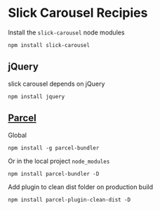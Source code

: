 # Slick Carousel Recipies

Install the `slick-carousel` node modules
```
npm install slick-carousel
```

## jQuery

slick carousel depends on jQuery
```
npm install jquery
```

## [Parcel](https://parceljs.org/getting_started.html)

Global
```
npm install -g parcel-bundler
```
Or in the local project `node_modules`
```
npm install parcel-bundler -D
```

Add plugin to clean dist folder on production build
```
npm install parcel-plugin-clean-dist -D
```
